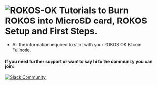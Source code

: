![ROKOS-OK](http://i.imgur.com/WHN1JGF.png)
Tutorials to Burn ROKOS into MicroSD card, ROKOS Setup and First Steps.
=========================== 
* All the information required to start with your ROKOS OK Bitcoin Fullnode.

#### If you need further support or want to say hi to the community you can join:
[![Slack Community](https://img.shields.io/badge/slack-okrokos-blue.svg)](https://okcash.herokuapp.com)
